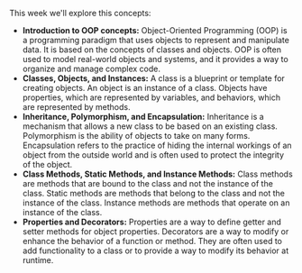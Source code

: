 This week we'll explore this concepts:

- **Introduction to OOP concepts:** Object-Oriented Programming (OOP) is a programming paradigm that uses objects to represent and manipulate data. It is based on the concepts of classes and objects. OOP is often used to model real-world objects and systems, and it provides a way to organize and manage complex code.
- **Classes, Objects, and Instances:** A class is a blueprint or template for creating objects. An object is an instance of a class. Objects have properties, which are represented by variables, and behaviors, which are represented by methods.
- **Inheritance, Polymorphism, and Encapsulation:** Inheritance is a mechanism that allows a new class to be based on an existing class. Polymorphism is the ability of objects to take on many forms. Encapsulation refers to the practice of hiding the internal workings of an object from the outside world and is often used to protect the integrity of the object.
- **Class Methods, Static Methods, and Instance Methods:** Class methods are methods that are bound to the class and not the instance of the class. Static methods are methods that belong to the class and not the instance of the class. Instance methods are methods that operate on an instance of the class.
- **Properties and Decorators:** Properties are a way to define getter and setter methods for object properties. Decorators are a way to modify or enhance the behavior of a function or method. They are often used to add functionality to a class or to provide a way to modify its behavior at runtime.